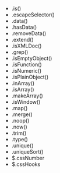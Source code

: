 - .is()
- .escapeSelector()
- .data()
- .hasData()
- .removeData()
- .extend()
- .isXMLDoc()
- .grep()
- .isEmptyObject()
- .isFunction()
- .isNumeric()
- .isPlainObject()
- .inArray()
- .isArray()
- .makeArray()
- .isWindow()
- .map()
- .merge()
- .noop()
- .now()
- .trim()
- .type()
- .unique()
- .uniqueSort()
- $.cssNumber
- $.cssHooks